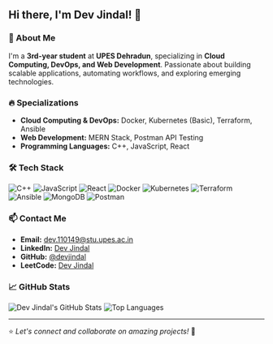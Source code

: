 ## Hi there, I'm Dev Jindal! 👋


### 🌟 About Me
I'm a **3rd-year student** at **UPES Dehradun**, specializing in **Cloud Computing, DevOps, and Web Development**. Passionate about building scalable applications, automating workflows, and exploring emerging technologies. 

### 🔥 Specializations
- **Cloud Computing & DevOps:** Docker, Kubernetes (Basic), Terraform, Ansible
- **Web Development:** MERN Stack, Postman API Testing
- **Programming Languages:** C++, JavaScript, React

### 🛠️ Tech Stack
![C++](https://img.shields.io/badge/C++-00599C?style=for-the-badge&logo=c%2B%2B&logoColor=white)
![JavaScript](https://img.shields.io/badge/JavaScript-F7DF1E?style=for-the-badge&logo=javascript&logoColor=black)
![React](https://img.shields.io/badge/React-20232A?style=for-the-badge&logo=react&logoColor=61DAFB)
![Docker](https://img.shields.io/badge/Docker-2496ED?style=for-the-badge&logo=docker&logoColor=white)
![Kubernetes](https://img.shields.io/badge/Kubernetes-326CE5?style=for-the-badge&logo=kubernetes&logoColor=white)
![Terraform](https://img.shields.io/badge/Terraform-7B42BC?style=for-the-badge&logo=terraform&logoColor=white)
![Ansible](https://img.shields.io/badge/Ansible-EE0000?style=for-the-badge&logo=ansible&logoColor=white)
![MongoDB](https://img.shields.io/badge/MongoDB-4EA94B?style=for-the-badge&logo=mongodb&logoColor=white)
![Postman](https://img.shields.io/badge/Postman-FF6C37?style=for-the-badge&logo=postman&logoColor=white)

### 📫 Contact Me
- **Email:** [dev.110149@stu.upes.ac.in](mailto:dev.110149@stu.upes.ac.in)
- **LinkedIn:** [Dev Jindal](https://www.linkedin.com/in/dev-jindal/) 
- **GitHub:** [@devjindal](https://github.com/devjindal) 
- **LeetCode:** [Dev Jindal](https://leetcode.com/u/Dev730/)

### 📈 GitHub Stats
![Dev Jindal's GitHub Stats](https://github-readme-stats.vercel.app/api?username=devjindal&show_icons=true&theme=radical)
![Top Languages](https://github-readme-stats.vercel.app/api/top-langs/?username=devjindal&layout=compact&theme=radical)


---

⭐️ *Let's connect and collaborate on amazing projects!* 🚀
